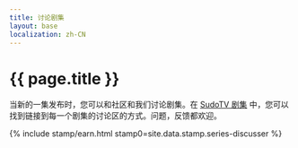 ```yaml
---
title: 讨论剧集
layout: base
localization: zh-CN
---
```


# {{ page.title }}

当新的一集发布时，您可以和社区和我们讨论剧集。在 [SudoTV 剧集](https://series.sudo.tv) 中，您可以找到链接到每一个剧集的讨论区的方式。问题，反馈都欢迎。

{% include stamp/earn.html
    stamp0=site.data.stamp.series-discusser
%}